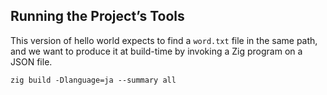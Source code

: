 ## Running the Project’s Tools

This version of hello world expects to find a `word.txt` file in the same path, and we want to produce it at build-time by invoking a Zig program on a JSON file.

`zig build -Dlanguage=ja --summary all`

